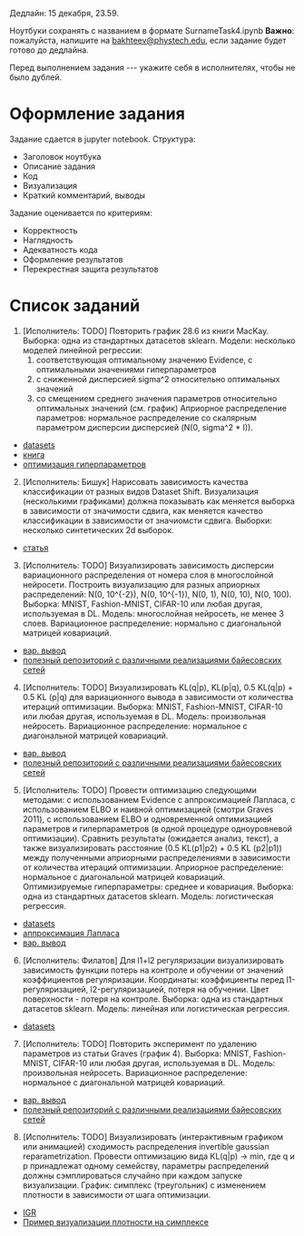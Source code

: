 Дедлайн: 15 декабря, 23.59.

Ноутбуки сохранять с названием в формате SurnameTask4.ipynb
**Важно**: пожалуйста, напишите на bakhteev@phystech.edu, если задание будет готово до дедлайна.

Перед выполнением задания --- укажите себя в исполнителях, чтобы не было дублей.


# Оформление задания
Задание сдается в jupyter notebook. Структура:
* Заголовок ноутбука
* Описание задания
* Код
* Визуализация
* Краткий комментарий, выводы

Задание оценивается по критериям:
* Корректность
* Наглядность
* Адекватность кода
* Оформление результатов
* Перекрестная защита результатов


# Список заданий

1. [Исполнитель: TODO] Повторить график 28.6 из книги MacKay. Выборка: одна из стандартных датасетов sklearn. Модели: несколько моделей линейной регрессии:
    1. соответствующая оптимальному значению Evidence, с оптимальными значениями гиперпараметров
    2. с сниженной дисперсией sigma^2 относительно оптимальных значений
    3. со смещением среднего значения параметров относительно оптимальных значений (см. график)
Априорное распределение параметров: нормальное распределение со скалярным параметром дисперсии дисперсией (N(0, sigma^2 * I)).
* [datasets](https://scikit-learn.org/stable/datasets/toy_dataset.html)
* [книга](http://www.inference.org.uk/itprnn/book.pdf)
* [оптимизация гиперпараметров](http://strijov.com/papers/HyperOptimizationEng.pdf)


2. [Исполнитель: Бишук] Нарисовать зависимость качества классификации от разных видов Dataset Shift. Визуализация (несколькими графиками) должна показывать как меняется выборка в зависимости от значимости сдвига, как меняется качество классификации в зависимости от значиомсти сдвига. Выборки: несколько синтетических 2d выборок. 
* [статья](https://rtg.cis.upenn.edu/cis700-2019/papers/dataset-shift/dataset-shift-terminology.pdf)


3. [Исполнитель: TODO] Визуализировать зависимость дисперсии вариационного распределения от номера слоя в многослойной нейросети. Построить визуализацию для разных априорных распределений: N(0, 10^{-2}), N(0, 10^{-1}), N(0, 1), N(0, 10), N(0, 100).
Выборка: MNIST, Fashion-MNIST, CIFAR-10 или любая другая, используемая в DL. Модель: многослойная нейросеть, не менее 3 слоев. Вариационное распределение: нормально с диагональной матрицей ковариаций.
* [вар. вывод](https://papers.nips.cc/paper/2011/file/7eb3c8be3d411e8ebfab08eba5f49632-Paper.pdf)
* [полезный репозиторий с различными реализациями байесовских сетей](https://github.com/JavierAntoran/Bayesian-Neural-Networks#uncertainty-decomposition)

4. [Исполнитель: TODO] Визуализировать KL(q|p), KL(p|q), 0.5 KL(q|p) + 0.5 KL (p|q) для вариационного вывода в зависимости от количества итераций оптимизации.  Выборка: MNIST, Fashion-MNIST, CIFAR-10 или любая другая, используемая в DL. Модель: произвольная нейросеть. Вариационное распределение: нормальное с диагональной матрицей ковариаций.
* [вар. вывод](https://papers.nips.cc/paper/2011/file/7eb3c8be3d411e8ebfab08eba5f49632-Paper.pdf)
* [полезный репозиторий с различными реализациями байесовских сетей](https://github.com/JavierAntoran/Bayesian-Neural-Networks#uncertainty-decomposition)

5. [Исполнитель: TODO] Провести оптимизацию следующими методами: с использованием Evidence с аппроксимацией Лапласа, с использованием ELBO и наивной оптимизацией (смотри Graves 2011), с использованием ELBO и одновременной оптимизацией параметров и гиперпараметров (в одной процедуре одноуровневой оптимизации). Сравнить результаты (ожидается анализ, текст), а также визуализировать расстояние (0.5 KL(p1|p2) + 0.5 KL (p2|p1)) между полученными априорными распределениями в зависимости от количества итераций оптимизации.  Априорное распределение: нормальное с диагональной матрицей ковариаций. Оптимизируемые гиперпараметры: среднее и ковариация. 
Выборка: одна из стандартных датасетов sklearn. Модель: логистическая регрессия.
* [datasets](https://scikit-learn.org/stable/datasets/toy_dataset.html)
* [аппроксимация Лапласа](http://strijov.com/papers/HyperOptimizationEng.pdf)
* [вар. вывод](https://papers.nips.cc/paper/2011/file/7eb3c8be3d411e8ebfab08eba5f49632-Paper.pdf)

6. [Исполнитель: Филатов]  Для  l1+l2 регуляризации визуализировать зависимость функции потерь на контроле и обучении от значений коэффициентов регуляризации. Координаты: коэффициенты перед l1-регуляризацией, l2-регуляризацией, потеря на обучении. Цвет поверхности - потеря на контроле.
Выборка: одна из стандартных датасетов sklearn. Модель: линейная или логистическая регрессия. 
* [datasets](https://scikit-learn.org/stable/datasets/toy_dataset.html)

7. [Исполнитель: TODO] Повторить эксперимент по удалению параметров из статьи Graves (график 4).  Выборка: MNIST, Fashion-MNIST, CIFAR-10 или любая другая, используемая в DL. Модель: произвольная нейросеть. Вариационное распределение: нормальное с диагональной матрицей ковариаций.
* [вар. вывод](https://papers.nips.cc/paper/2011/file/7eb3c8be3d411e8ebfab08eba5f49632-Paper.pdf)
* [полезный репозиторий с различными реализациями байесовских сетей](https://github.com/JavierAntoran/Bayesian-Neural-Networks#uncertainty-decomposition)

8. [Исполнитель: TODO] Визуализировать (интерактивным графиком или анимацией) сходимость распределения invertible gaussian reparametrization. Провести оптимизацию вида KL(q|p) -> min, где q и p принадлежат одному семейству, параметры распределений должны сэмплироваться случайно при каждом запуске визуализации.
График: симплекс (треугольник) с изменением плотности в зависимости от шага оптимизации.
* [IGR](https://arxiv.org/pdf/1912.09588.pdf)
* [Пример визуализации плотности на симплексе](http://blog.bogatron.net/blog/2014/02/02/visualizing-dirichlet-distributions/)

